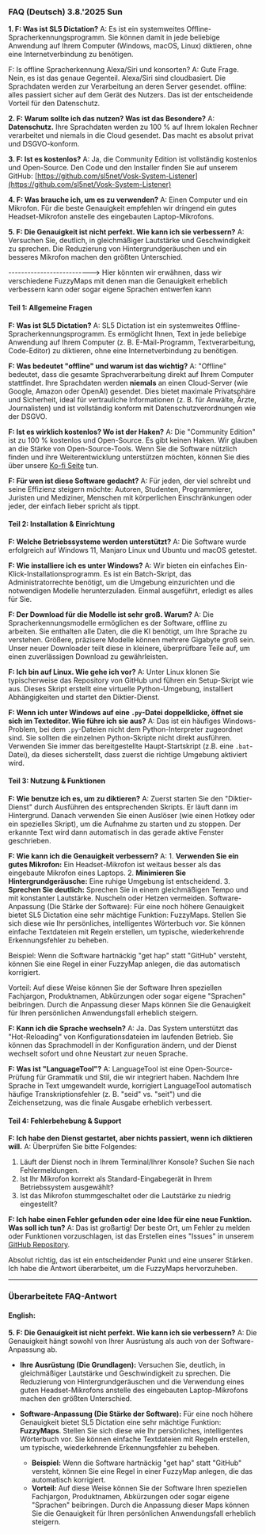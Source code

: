 ### FAQ (Deutsch) 3.8.'2025 Sun

**1. F: Was ist SL5 Dictation?**
A: Es ist ein systemweites Offline-Spracherkennungsprogramm. Sie können damit in jede beliebige Anwendung auf Ihrem Computer (Windows, macOS, Linux) diktieren, ohne eine Internetverbindung zu benötigen.

F: Is offline Spracherkennung Alexa/Siri und konsorten?
A: Gute Frage. Nein, es ist das genaue Gegenteil. Alexa/Siri sind cloudbasiert. Die Sprachdaten werden zur Verarbeitung an deren Server gesendet. offline: alles passiert sicher auf dem Gerät des Nutzers. Das ist der entscheidende Vorteil für den Datenschutz.

**2. F: Warum sollte ich das nutzen? Was ist das Besondere?**
A: **Datenschutz.** Ihre Sprachdaten werden zu 100 % auf Ihrem lokalen Rechner verarbeitet und niemals in die Cloud gesendet. Das macht es absolut privat und DSGVO-konform.

**3. F: Ist es kostenlos?**
A: Ja, die Community Edition ist vollständig kostenlos und Open-Source. Den Code und den Installer finden Sie auf unserem GitHub: [https://github.com/sl5net/Vosk-System-Listener](https://github.com/sl5net/Vosk-System-Listener)

**4. F: Was brauche ich, um es zu verwenden?**
A: Einen Computer und ein Mikrofon. Für die beste Genauigkeit empfehlen wir dringend ein gutes Headset-Mikrofon anstelle des eingebauten Laptop-Mikrofons.

**5. F: Die Genauigkeit ist nicht perfekt. Wie kann ich sie verbessern?**
A: Versuchen Sie, deutlich, in gleichmäßiger Lautstärke und Geschwindigkeit zu sprechen. Die Reduzierung von Hintergrundgeräuschen und ein besseres Mikrofon machen den größten Unterschied.

--------------------------> Hier könnten wir erwähnen, dass wir verschiedene FuzzyMaps mit denen man die Genauigkeit erheblich verbessern kann oder sogar eigene Sprachen entwerfen kann






#### **Teil 1: Allgemeine Fragen**

**F: Was ist SL5 Dictation?**
A: SL5 Dictation ist ein systemweites Offline-Spracherkennungsprogramm. Es ermöglicht Ihnen, Text in jede beliebige Anwendung auf Ihrem Computer (z. B. E-Mail-Programm, Textverarbeitung, Code-Editor) zu diktieren, ohne eine Internetverbindung zu benötigen.

**F: Was bedeutet "offline" und warum ist das wichtig?**
A: "Offline" bedeutet, dass die gesamte Sprachverarbeitung direkt auf Ihrem Computer stattfindet. Ihre Sprachdaten werden **niemals** an einen Cloud-Server (wie Google, Amazon oder OpenAI) gesendet. Dies bietet maximale Privatsphäre und Sicherheit, ideal für vertrauliche Informationen (z. B. für Anwälte, Ärzte, Journalisten) und ist vollständig konform mit Datenschutzverordnungen wie der DSGVO.

**F: Ist es wirklich kostenlos? Wo ist der Haken?**
A: Die "Community Edition" ist zu 100 % kostenlos und Open-Source. Es gibt keinen Haken. Wir glauben an die Stärke von Open-Source-Tools. Wenn Sie die Software nützlich finden und ihre Weiterentwicklung unterstützen möchten, können Sie dies über unsere [Ko-fi Seite](https://ko-fi.com/sl5) tun.

**F: Für wen ist diese Software gedacht?**
A: Für jeden, der viel schreibt und seine Effizienz steigern möchte: Autoren, Studenten, Programmierer, Juristen und Mediziner, Menschen mit körperlichen Einschränkungen oder jeder, der einfach lieber spricht als tippt.

#### **Teil 2: Installation & Einrichtung**

**F: Welche Betriebssysteme werden unterstützt?**
A: Die Software wurde erfolgreich auf Windows 11, Manjaro Linux und Ubuntu und macOS getestet.

**F: Wie installiere ich es unter Windows?**
A: Wir bieten ein einfaches Ein-Klick-Installationsprogramm. Es ist ein Batch-Skript, das Administratorrechte benötigt, um die Umgebung einzurichten und die notwendigen Modelle herunterzuladen. Einmal ausgeführt, erledigt es alles für Sie.

**F: Der Download für die Modelle ist sehr groß. Warum?**
A: Die Spracherkennungsmodelle ermöglichen es der Software, offline zu arbeiten. Sie enthalten alle Daten, die die KI benötigt, um Ihre Sprache zu verstehen. Größere, präzisere Modelle können mehrere Gigabyte groß sein. Unser neuer Downloader teilt diese in kleinere, überprüfbare Teile auf, um einen zuverlässigen Download zu gewährleisten.

**F: Ich bin auf Linux. Wie gehe ich vor?**
A: Unter Linux klonen Sie typischerweise das Repository von GitHub und führen ein Setup-Skript wie aus. Dieses Skript erstellt eine virtuelle Python-Umgebung, installiert Abhängigkeiten und startet den Diktier-Dienst.

**F: Wenn ich unter Windows auf eine `.py`-Datei doppelklicke, öffnet sie sich im Texteditor. Wie führe ich sie aus?**
A: Das ist ein häufiges Windows-Problem, bei dem `.py`-Dateien nicht dem Python-Interpreter zugeordnet sind. Sie sollten die einzelnen Python-Skripte nicht direkt ausführen. Verwenden Sie immer das bereitgestellte Haupt-Startskript (z.B. eine `.bat`-Datei), da dieses sicherstellt, dass zuerst die richtige Umgebung aktiviert wird.

#### **Teil 3: Nutzung & Funktionen**

**F: Wie benutze ich es, um zu diktieren?**
A: Zuerst starten Sie den "Diktier-Dienst" durch Ausführen des entsprechenden Skripts. Er läuft dann im Hintergrund. Danach verwenden Sie einen Auslöser (wie einen Hotkey oder ein spezielles Skript), um die Aufnahme zu starten und zu stoppen. Der erkannte Text wird dann automatisch in das gerade aktive Fenster geschrieben.

**F: Wie kann ich die Genauigkeit verbessern?**
A: 1. **Verwenden Sie ein gutes Mikrofon:** Ein Headset-Mikrofon ist weitaus besser als das eingebaute Mikrofon eines Laptops. 2. **Minimieren Sie Hintergrundgeräusche:** Eine ruhige Umgebung ist entscheidend. 3. **Sprechen Sie deutlich:** Sprechen Sie in einem gleichmäßigen Tempo und mit konstanter Lautstärke. Nuscheln oder Hetzen vermeiden.
Software-Anpassung (Die Stärke der Software): Für eine noch höhere Genauigkeit bietet SL5 Dictation eine sehr mächtige Funktion: FuzzyMaps. Stellen Sie sich diese wie Ihr persönliches, intelligentes Wörterbuch vor. Sie können einfache Textdateien mit Regeln erstellen, um typische, wiederkehrende Erkennungsfehler zu beheben.

Beispiel: Wenn die Software hartnäckig "get hap" statt "GitHub" versteht, können Sie eine Regel in einer FuzzyMap anlegen, die das automatisch korrigiert.

Vorteil: Auf diese Weise können Sie der Software Ihren speziellen Fachjargon, Produktnamen, Abkürzungen oder sogar eigene "Sprachen" beibringen. Durch die Anpassung dieser Maps können Sie die Genauigkeit für Ihren persönlichen Anwendungsfall erheblich steigern.

**F: Kann ich die Sprache wechseln?**
A: Ja. Das System unterstützt das "Hot-Reloading" von Konfigurationsdateien im laufenden Betrieb. Sie können das Sprachmodell in der Konfiguration ändern, und der Dienst wechselt sofort und ohne Neustart zur neuen Sprache.

**F: Was ist "LanguageTool"?**
A: LanguageTool ist eine Open-Source-Prüfung für Grammatik und Stil, die wir integriert haben. Nachdem Ihre Sprache in Text umgewandelt wurde, korrigiert LanguageTool automatisch häufige Transkriptionsfehler (z. B. "seid" vs. "seit") und die Zeichensetzung, was die finale Ausgabe erheblich verbessert.

#### **Teil 4: Fehlerbehebung & Support**

**F: Ich habe den Dienst gestartet, aber nichts passiert, wenn ich diktieren will.**
A: Überprüfen Sie bitte Folgendes:
1. Läuft der Dienst noch in Ihrem Terminal/Ihrer Konsole? Suchen Sie nach Fehlermeldungen.
2. Ist Ihr Mikrofon korrekt als Standard-Eingabegerät in Ihrem Betriebssystem ausgewählt?
3. Ist das Mikrofon stummgeschaltet oder die Lautstärke zu niedrig eingestellt?

**F: Ich habe einen Fehler gefunden oder eine Idee für eine neue Funktion. Was soll ich tun?**
A: Das ist großartig! Der beste Ort, um Fehler zu melden oder Funktionen vorzuschlagen, ist das Erstellen eines "Issues" in unserem [GitHub Repository](https://github.com/sl5net/Vosk-System-Listener).





Absolut richtig, das ist ein entscheidender Punkt und eine unserer Stärken. Ich habe die Antwort überarbeitet, um die FuzzyMaps hervorzuheben.

***

### Überarbeitete FAQ-Antwort

#### **English:**

**5. F: Die Genauigkeit ist nicht perfekt. Wie kann ich sie verbessern?**
A: Die Genauigkeit hängt sowohl von Ihrer Ausrüstung als auch von der Software-Anpassung ab.

*   **Ihre Ausrüstung (Die Grundlagen):** Versuchen Sie, deutlich, in gleichmäßiger Lautstärke und Geschwindigkeit zu sprechen. Die Reduzierung von Hintergrundgeräuschen und die Verwendung eines guten Headset-Mikrofons anstelle des eingebauten Laptop-Mikrofons machen den größten Unterschied.

*   **Software-Anpassung (Die Stärke der Software):** Für eine noch höhere Genauigkeit bietet SL5 Dictation eine sehr mächtige Funktion: **FuzzyMaps**. Stellen Sie sich diese wie Ihr persönliches, intelligentes Wörterbuch vor. Sie können einfache Textdateien mit Regeln erstellen, um typische, wiederkehrende Erkennungsfehler zu beheben.

    *   **Beispiel:** Wenn die Software hartnäckig "get hap" statt "GitHub" versteht, können Sie eine Regel in einer FuzzyMap anlegen, die das automatisch korrigiert.
    *   **Vorteil:** Auf diese Weise können Sie der Software Ihren speziellen Fachjargon, Produktnamen, Abkürzungen oder sogar eigene "Sprachen" beibringen. Durch die Anpassung dieser Maps können Sie die Genauigkeit für Ihren persönlichen Anwendungsfall erheblich steigern.
